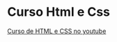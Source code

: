 # Curso Html e Css

[Curso de HTML e CSS no youtube](https://www.youtube.com/playlist?list=PLwgL9IEA0PxUjbhob9UMdpVq12sGrjgU6)
